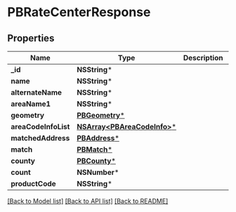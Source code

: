 # PBRateCenterResponse

## Properties
Name | Type | Description | Notes
------------ | ------------- | ------------- | -------------
**_id** | **NSString*** |  | [optional] 
**name** | **NSString*** |  | [optional] 
**alternateName** | **NSString*** |  | [optional] 
**areaName1** | **NSString*** |  | [optional] 
**geometry** | [**PBGeometry***](PBGeometry.md) |  | [optional] 
**areaCodeInfoList** | [**NSArray&lt;PBAreaCodeInfo&gt;***](PBAreaCodeInfo.md) |  | [optional] 
**matchedAddress** | [**PBAddress***](PBAddress.md) |  | [optional] 
**match** | [**PBMatch***](PBMatch.md) |  | [optional] 
**county** | [**PBCounty***](PBCounty.md) |  | [optional] 
**count** | **NSNumber*** |  | [optional] 
**productCode** | **NSString*** |  | [optional] 

[[Back to Model list]](../README.md#documentation-for-models) [[Back to API list]](../README.md#documentation-for-api-endpoints) [[Back to README]](../README.md)


